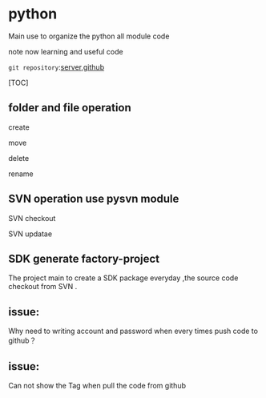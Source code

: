 # python

Main use to organize the python all module code

note now learning and useful code

`git repository`:[server](git@122.152.234.163:/home/ubuntu/git_store/python/python_example.git),[github](https://github.com/xia-s-xian/python.git)

[TOC]

## folder and file operation

create  

move

delete

rename

## SVN operation use pysvn module

SVN checkout

SVN updatae



## SDK generate factory-project

The project main to create a SDK package everyday ,the source code checkout from SVN .

## issue:

Why need to writing  account and  password when every times  push code to github？

## issue:

Can not show the Tag when pull the code from github
